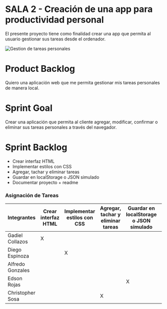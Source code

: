# SALA 2 - Creación de una app para productividad personal
El presente proyecto tiene como finalidad crear una app que permita al usuario gestionar sus tareas desde el ordenador.

![Gestion de tareas personales](https://ideascale.com/wp-content/uploads/2022/03/Task-Management.png)

# Product Backlog
Quiero una aplicación web que me permita gestionar mis tareas personales de manera local.

# Sprint Goal
Crear una aplicación que permita al cliente agregar, modificar, confirmar o eliminar sus tareas personales a través del navegador.

# Sprint Backlog
- Crear interfaz HTML
- Implementar estilos con CSS
- Agregar, tachar y eliminar tareas
- Guardar en localStorage o JSON simulado
- Documentar proyecto + readme

### Asignación de Tareas

| Integrantes          |    Crear interfaz HTML   |  Implementar estilos con CSS  |  Agregar, tachar y eliminar tareas  | Guardar en localStorage o JSON simulado | Documentar proyecto + readme |
|----------------------|--------------------------|-------------------------------|-------------------------------------|-----------------------------------------|------------------------------|
| Gadiel Collazos      |            X             |                               |                                     |                                         |                              |
| Diego Espinoza       |                          |               X               |                                     |                                         |                              |
| Alfredo Gonzales     |                          |                               |                                     |                                         |               X              |
| Edson Rojas          |                          |                               |                                     |                     X                   |                              |
| Christopher Sosa     |                          |                               |                   X                 |                                         |                              |